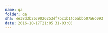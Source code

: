 ```yaml
---
name: qa
folder: qa
sha: ee38d3b2639026253df7bc1b1fc6abbb07a6c093
date: 2016-10-17T21:05:31-03:00
---
```

